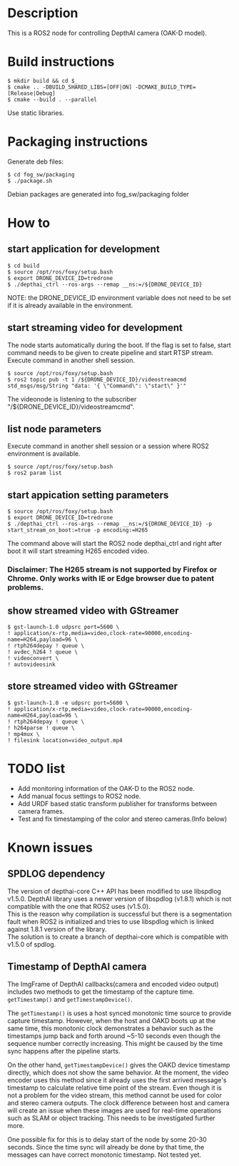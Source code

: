 # Description
This is a ROS2 node for controlling DepthAI camera (OAK-D model).

# Build instructions
```
$ mkdir build && cd $_
$ cmake .. -DBUILD_SHARED_LIBS=[OFF|ON] -DCMAKE_BUILD_TYPE=[Release|Debug]
$ cmake --build . --parallel
```
Use static libraries.

# Packaging instructions
Generate deb files:
```
$ cd fog_sw/packaging
$ ./package.sh
```
Debian packages are generated into fog_sw/packaging folder

# How to
## start application for development
```
$ cd build
$ source /opt/ros/foxy/setup.bash
$ export DRONE_DEVICE_ID=tredrone
$ ./depthai_ctrl --ros-args --remap __ns:=/${DRONE_DEVICE_ID}
```
NOTE: the DRONE_DEVICE_ID environment variable does not need to be set if it is already available in the environment.

## start streaming video for development
The node starts automatically during the boot. If the flag is set to false, start command needs to be given to create pipeline and start RTSP stream. Execute command in another shell session. <br>
```
$ source /opt/ros/foxy/setup.bash
$ ros2 topic pub -t 1 /${DRONE_DEVICE_ID}/videostreamcmd std_msgs/msg/String "data: '{ \"Command\": \"start\" }'"
```
The videonode is listening to the subscriber "/${DRONE_DEVICE_ID}/videostreamcmd".

## list node parameters
Execute command in another shell session or a session where ROS2 environment is available. <br>
```
$ source /opt/ros/foxy/setup.bash
$ ros2 param list
```

## start appication setting parameters
```
$ source /opt/ros/foxy/setup.bash
$ export DRONE_DEVICE_ID=tredrone
$ ./depthai_ctrl --ros-args --remap __ns:=/${DRONE_DEVICE_ID} -p start_stream_on_boot:=true -p encoding:=H265
```
The command above will start the ROS2 node depthai_ctrl and right after boot it will start streaming H265 encoded video. 

### **Disclaimer: The H265 stream is not supported by Firefox or Chrome. Only works with IE or Edge browser due to patent problems.** 

## show streamed video with GStreamer
```
$ gst-launch-1.0 udpsrc port=5600 \
! application/x-rtp,media=video,clock-rate=90000,encoding-name=H264,payload=96 \
! rtph264depay ! queue \
! avdec_h264 ! queue \
! videoconvert \
! autovideosink
```

## store streamed video with GStreamer
```
$ gst-launch-1.0 -e udpsrc port=5600 \
! application/x-rtp,media=video,clock-rate=90000,encoding-name=H264,payload=96 \
! rtph264depay ! queue \
! h264parse ! queue \
! mp4mux \
! filesink location=video_output.mp4
```

# TODO list
* Add monitoring information of the OAK-D to the ROS2 node.
* Add manual focus settings to ROS2 node.
* Add URDF based static transform publisher for transforms between camera frames.
* Test and fix timestamping of the color and stereo cameras.(Info below)

# Known issues
## SPDLOG dependency
The version of depthai-core C++ API has been modified to use libspdlog v1.5.0. DepthAI library uses a newer version of libspdlog (v1.8.1) which is not compatible with the one that ROS2 uses (v1.5.0).<br>
This is the reason why compilation is successful but there is a segmentation fault when ROS2 is initialized and tries to use libspdlog which is linked against 1.8.1 version of the library. <br>
The solution is to create a branch of depthai-core which is compatible with v1.5.0 of spdlog.

## Timestamp of DepthAI camera
The ImgFrame of DepthAI callbacks(camera and encoded video output) includes two methods to get the timestamp of the capture time. `getTimestamp()` and `getTimestampDevice()`. 

The `getTimestamp()` is uses a host synced monotonic time source to provide capture timestamp. However, when the host and OAKD boots up at the same time, this monotonic clock demonstrates a behavior such as the timestamps jump back and forth around ~5-10 seconds even though the sequence number correctly increasing. This might be caused by the time sync happens after the pipeline starts. 

On the other hand, `getTimestampDevice()` gives the OAKD device timestamp directly, which does not show the same behavior. At the moment, the video encoder uses this method since it already uses the first arrived message's timestamp to calculate relative time point of the stream. Even though it is not a problem for the video stream, this method cannot be used for color and stereo camera outputs. The clock difference between host and camera will create an issue when these images are used for real-time operations such as SLAM or object tracking. This needs to be investigated further more. 

One possible fix for this is to delay start of the node by some 20-30 seconds. Since the time sync will already be done by that time, the messages can have correct monotonic timestamp. Not tested yet.